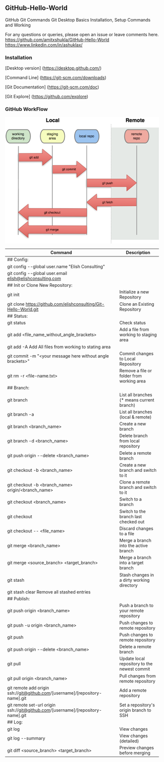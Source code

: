 ## GitHub-Hello-World
GitHub Git Commands Git Desktop Basics Installation, Setup Commands and Working

For any questions or queries, please open an issue or leave comments here.
https://github.com/amitxshukla/GitHub-Hello-World
https://www.linkedin.com/in/ashuklax/

### Installation
[Desktop version] (https://desktop.github.com/)

[Command Line] (https://git-scm.com/downloads)

[Git Documentation] (https://git-scm.com/doc)

[Git Explore] (https://github.com/explore)


### GitHub WorkFlow
![Alt text](GitHub_workflow.png?raw=true "GitHub WorkFlow")

| Command | Description |
| --- | --- |
| ## Config: | |
| git config --global user.name "Elish Consulting" | |
| git config --global user.email elish@elishconsulting.com | |
| ## Init or Clone New Repository: | |
| git init | Initialize a new Repository |
| git clone https://github.com/elishconsulting/Git-Hello-World.git | Clone an Existing Repository |
| ## Status: | |
| git status	| Check status |
| git add <file_name_without_angle_brackets> | Add a file from working to staging area |
| git add -A	Add All files from working to stating area |
| git commit -m \"\<your message here without angle brackets\>\" | Commit changes to Local Repository |
| git rm -r <file-name.txt> | Remove a file or folder from working area |
| ## Branch: | |
| git branch |	List all branches (* means current branch) |
| git branch -a |	List all branches (local & remote) |
| git branch <branch_name> |	Create a new branch |
| git branch -d <branch_name> |	Delete branch from local repository |
| git push origin --delete <branch_name> |	Delete a remote branch |
| git checkout -b <branch_name> |	Create a new branch and switch to it |
| git checkout -b <branch_name> origin/<branch_name> |	Clone a remote branch and switch to it |
| git checkout <branch_name> |	Switch to a branch |
| git checkout |	Switch to the branch last checked out |
| git checkout -- <file_name> |	Discard changes to a file |
| git merge <branch_name> |	Merge a branch into the active branch |
| git merge <source_branch> <target_branch> |	Merge a branch into a target branch |
| git stash |	Stash changes in a dirty working directory |
| git stash clear	Remove all stashed entries |
| ## Publish: | |
| git push origin <branch_name> |	Push a branch to your remote repository |
| git push -u origin <branch_name> |	Push changes to remote repository |
| git push |	Push changes to remote repository |
| git push origin --delete <branch_name> |	Delete a remote branch |
| git pull |	Update local repository to the newest commit |
| git pull origin <branch_name> |	Pull changes from remote repository |
| git remote add origin ssh://git@github.com/[username]/[repository-name].git |	Add a remote repository |
| git remote set-url origin ssh://git@github.com/[username]/[repository-name].git |	Set a repository's origin branch to SSH |
| ## Log: | |
| git log |	View changes |
| git log --summary |	View changes (detailed) |
| git diff <source_branch> <target_branch> |	Preview changes before merging |
